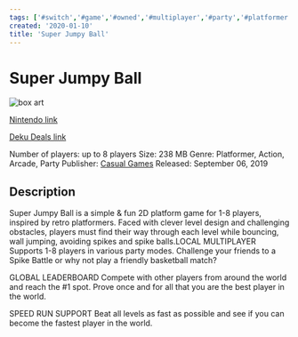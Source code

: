 ```yaml
---
tags: ['#switch','#game','#owned','#multiplayer','#party','#platformer','#action','#arcade']
created: '2020-01-10'
title: 'Super Jumpy Ball'
---
```

# Super Jumpy Ball

![box art](https://assets.nintendo.com/image/upload/c_pad,f_auto,h_613,q_auto,w_1089/ncom/en_US/games/switch/s/super-jumpy-ball-switch/hero?v=2021042918)

[Nintendo link](https://www.nintendo.com/games/detail/super-jumpy-ball-switch/)

[Deku Deals link](https://www.dekudeals.com/items/super-jumpy-ball)

Number of players: up to 8 players
Size: 238 MB
Genre: Platformer, Action, Arcade, Party
Publisher: [Casual Games](https://www.dekudeals.com/games?include[collection]=true&filter[publisher]=Casual+Games)
Released: September 06, 2019

## Description

Super Jumpy Ball is a simple & fun 2D platform game for 1-8 players, inspired by retro platformers. Faced with clever level design and challenging obstacles, players must find their way through each level while bouncing, wall jumping, avoiding spikes and spike balls.LOCAL MULTIPLAYER
Supports 1-8 players in various party modes. Challenge your friends to a Spike Battle or why not play a friendly basketball match? 

GLOBAL LEADERBOARD
Compete with other players from around the world and reach the #1 spot. Prove once and for all that you are the best player in the world.

SPEED RUN SUPPORT
Beat all levels as fast as possible and see if you can become the fastest player in the world.
